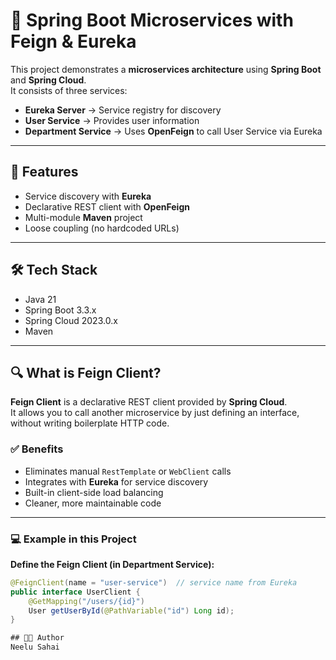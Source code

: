 # 🚀 Spring Boot Microservices with Feign & Eureka   

This project demonstrates a **microservices architecture** using **Spring Boot** and **Spring Cloud**.  
It consists of three services:

- **Eureka Server** → Service registry for discovery  
- **User Service** → Provides user information  
- **Department Service** → Uses **OpenFeign** to call User Service via Eureka  

---

## 🔑 Features
- Service discovery with **Eureka**
- Declarative REST client with **OpenFeign** 
- Multi-module **Maven** project
- Loose coupling (no hardcoded URLs)

---

## 🛠 Tech Stack
- Java 21  
- Spring Boot 3.3.x  
- Spring Cloud 2023.0.x   
- Maven  

---

## 🔍 What is Feign Client?

**Feign Client** is a declarative REST client provided by **Spring Cloud**.  
It allows you to call another microservice by just defining an interface, without writing boilerplate HTTP code.

### ✅ Benefits
- Eliminates manual `RestTemplate` or `WebClient` calls  
- Integrates with **Eureka** for service discovery  
- Built-in client-side load balancing  
- Cleaner, more maintainable code  

---

### 💻 Example in this Project

**Define the Feign Client (in Department Service):**
```java
@FeignClient(name = "user-service")  // service name from Eureka
public interface UserClient {
    @GetMapping("/users/{id}")
    User getUserById(@PathVariable("id") Long id);
}

## 👨‍💻 Author
Neelu Sahai  

